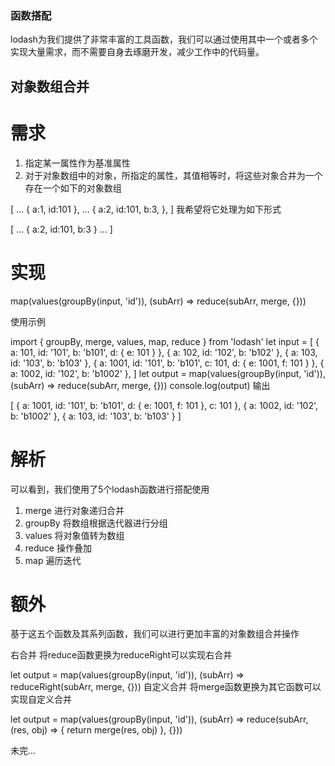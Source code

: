 ### 函数搭配
lodash为我们提供了非常丰富的工具函数，我们可以通过使用其中一个或者多个实现大量需求，而不需要自身去琢磨开发，减少工作中的代码量。

## 对象数组合并
# 需求
1. 指定某一属性作为基准属性
2. 对于对象数组中的对象，所指定的属性，其值相等时，将这些对象合并为一个
存在一个如下的对象数组

[
    ...
    {
        a:1,
        id:101
    },
    ...
    {
        a:2,
        id:101,
        b:3,
    },
]
我希望将它处理为如下形式

[
    ...
    {
        a:2,
        id:101,
        b:3
    }
    ...
]
# 实现
map(values(groupBy(input, 'id')), (subArr) => reduce(subArr, merge, {}))

使用示例

import { groupBy, merge, values, map, reduce } from 'lodash'
let input = [
    {
        a: 101,
        id: '101',
        b: 'b101',
        d: {
            e: 101
        }
    },
    {
        a: 102,
        id: '102',
        b: 'b102'
    },
    {
        a: 103,
        id: '103',
        b: 'b103'
    },
    {
        a: 1001,
        id: '101',
        b: 'b101',
        c: 101,
        d: {
            e: 1001,
            f: 101
        }
    },
    {
        a: 1002,
        id: '102',
        b: 'b1002'
    },
]
let output = map(values(groupBy(input, 'id')), (subArr) => reduce(subArr, merge, {}))
console.log(output)
输出

[
  { a: 1001, id: '101', b: 'b101', d: { e: 1001, f: 101 }, c: 101 },
  { a: 1002, id: '102', b: 'b1002' },
  { a: 103, id: '103', b: 'b103' }
]
# 解析
可以看到，我们使用了5个lodash函数进行搭配使用

1. merge 进行对象递归合并
2. groupBy 将数组根据迭代器进行分组
3. values 将对象值转为数组
4. reduce 操作叠加
5. map 遍历迭代
# 额外
基于这五个函数及其系列函数，我们可以进行更加丰富的对象数组合并操作

右合并
将reduce函数更换为reduceRight可以实现右合并

let output = map(values(groupBy(input, 'id')), (subArr) => reduceRight(subArr, merge, {}))
自定义合并
将merge函数更换为其它函数可以实现自定义合并

let output = map(values(groupBy(input, 'id')), (subArr) => reduce(subArr, (res, obj) => {
    return merge(res, obj)
}, {}))

未完...